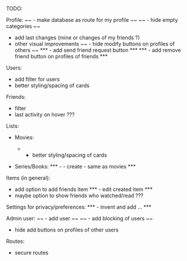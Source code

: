 TODO:

Profile:
~~ - make database as route for my profile ~~ 
~~ - hide empty categories ~~
- add last changes (mine or changes of my friends ?)
- other visual improvements
~~ - hide modify buttons on profiles of others ~~
*** - add send friend request button *** 
*** - add remove friend button on profiles of friends *** 


Users:
- add filter for users
- better styling/spacing of cards

Friends:
- filter 
- last activity on hover ???

Lists:
- Movies:
    - - better styling/spacing of cards

- Series/Books:
***    - - create - same as movies *** 

Items (in general):
- add option to add friends item
*** - edit created item *** 
- maybe option to show friends who watched/read ???

Settings for privacy/preferences:
*** - invent and add ... *** 

Admin user:
~~ - add user ~~
~~ - add blocking of users ~~
- hide add buttons on profiles of other users

Routes:
- secure routes

